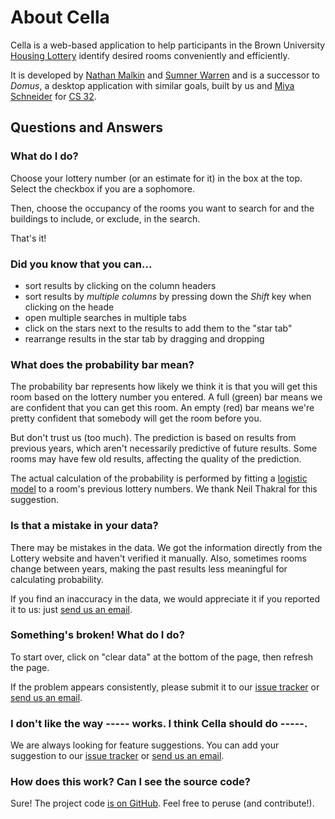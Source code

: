 About Cella
===========
Cella is a web-based application to help participants in the Brown University [Housing Lottery](http://reslife.brown.edu/current_students/lottery/about.html) identify desired rooms conveniently and efficiently.

It is developed by [Nathan Malkin][] and [Sumner Warren][] and is a successor to _Domus_, a desktop application with similar goals, built by us and [Miya Schneider][] for [CS 32](http://cs.brown.edu/courses/csci0320.html).


Questions and Answers
---------------------

### What do I do?
Choose your lottery number (or an estimate for it) in the box at the top. Select the checkbox if you are a sophomore.

Then, choose the occupancy of the rooms you want to search for and the buildings to include, or exclude, in the search.

That's it!

### Did you know that you can...

* sort results by clicking on the column headers
* sort results by *multiple columns* by pressing down the *Shift* key when clicking on the heade
* open multiple searches in multiple tabs
* click on the stars next to the results to add them to the "star tab"
* rearrange results in the star tab by dragging and dropping

### What does the probability bar mean?
The probability bar represents how likely we think it is that you will get this room based on the lottery number you entered. A full (green) bar means we are confident that you can get this room. An empty (red) bar means we're pretty confident that somebody will get the room before you.

But don't trust us (too much). The prediction is based on results from previous years, which aren't necessarily predictive of future results. Some rooms may have few old results, affecting the quality of the prediction.

The actual calculation of the probability is performed by fitting a [logistic model](http://en.wikipedia.org/wiki/Logistic_regression) to a room's previous lottery numbers. We thank Neil Thakral for this suggestion.

### Is that a mistake in your data?
There may be mistakes in the data. We got the information directly from the Lottery website and haven't verified it manually. Also, sometimes rooms change between years, making the past results less meaningful for calculating probability.

If you find an inaccuracy in the data, we would appreciate it if you reported it to us: just [send us an email][].

### Something's broken! What do I do?
To start over, click on "clear data" at the bottom of the page, then refresh the page.

If the problem appears consistently, please submit it to our [issue tracker][] or [send us an email][].

### I don't like the way ----- works. I think Cella should do -----.
We are always looking for feature suggestions. You can add your suggestion to our [issue tracker][] or [send us an email][].

### How does this work? Can I see the source code?
Sure! The project code [is on GitHub](https://github.com/nmalkin/cella). Feel free to peruse (and contribute!).



[issue tracker]: https://github.com/nmalkin/cella/issues
[send us an email]: http://www.google.com/recaptcha/mailhide/d?k=01bp7JyIti_rLGDhgxUfjeeA==&c=PzG-9KnaNLiH8dWk79HaWw==

[Nathan Malkin]: http://cs.brown.edu/people/nmalkin/
[Sumner Warren]: http://cs.brown.edu/people/jswarren/
[Miya Schneider]: http://cs.brown.edu/people/mmschnei/
